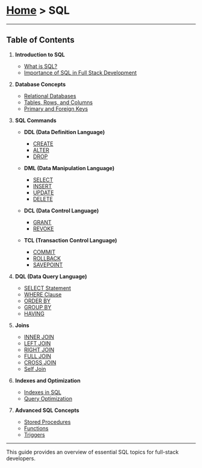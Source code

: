 # [Home](../) > SQL

---

## Table of Contents

1. **Introduction to SQL**
   - [What is SQL?](./intro)
   - [Importance of SQL in Full Stack Development](./intro)

2. **Database Concepts**
   - [Relational Databases](./databases/)
   - [Tables, Rows, and Columns](./databases/)
   - [Primary and Foreign Keys](./databases/)

3. **SQL Commands**
   - **DDL (Data Definition Language)**
     - [CREATE](./ddl#create)
     - [ALTER](./ddl#alter)
     - [DROP](./ddl#drop)
   
   - **DML (Data Manipulation Language)**
     - [SELECT](./dml#select)
     - [INSERT](./dml#insert)
     - [UPDATE](./dml#update)
     - [DELETE](./dml#delete)
   
   - **DCL (Data Control Language)**
     - [GRANT](./dcl#grant)
     - [REVOKE](./dcl#revoke)
   
   - **TCL (Transaction Control Language)**
     - [COMMIT](./tcl#commit)
     - [ROLLBACK](./tcl#rollback)
     - [SAVEPOINT](./tcl#savepoint)

4. **DQL (Data Query Language)**
   - [SELECT Statement](./query#select)
   - [WHERE Clause](./query#where)
   - [ORDER BY](./query#orderby)
   - [GROUP BY](./query#groupby)
   - [HAVING](./query#having)

5. **Joins**
   - [INNER JOIN](./joins#inner)
   - [LEFT JOIN](./joins#left)
   - [RIGHT JOIN](./joins#right)
   - [FULL JOIN](./joins#full)
   - [CROSS JOIN](./joins#cross)
   - [Self Join](./joins#self)

6. **Indexes and Optimization**
   - [Indexes in SQL](./indexes/)
   - [Query Optimization](./indexes/)

7. **Advanced SQL Concepts**
   - [Stored Procedures](./advanced#storedprocedures)
   - [Functions](./advanced#functions)
   - [Triggers](./advanced#triggers)

---

This guide provides an overview of essential SQL topics for full-stack developers.

